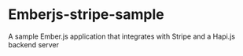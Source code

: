 # Emberjs-stripe-sample

A sample Ember.js application that integrates with Stripe and a Hapi.js backend server
